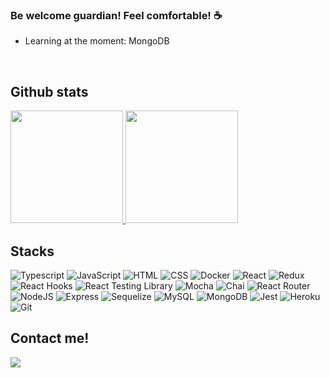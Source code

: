 ### Be welcome guardian! Feel comfortable! ☕
- Learning at the moment: MongoDB


<br>

## Github stats
<a href="https://github.com/GabrielBiasoli">
  <div display="flex" justifyContent="center">
    <img height="180em" src="https://github-readme-stats.vercel.app/api?username=GabrielBiasoli&show_icons=true&theme=radical&include_all_commits-      true&count_private-true" />
    <img height="180em" src="https://github-readme-stats.vercel.app/api/top-langs/?username=GabrielBiasoli&layout=compact&langs_count=7&theme=radical" />
  </div>
</a>
  
  ## Stacks
![Typescript](https://img.shields.io/badge/Typescript-blue?style=for-the-badge&logo=typescript&logoColor=white)
![JavaScript](https://img.shields.io/badge/-JavaScript-FCC624?style=for-the-badge&logo=JavaScript&logoColor=323330)
![HTML](https://img.shields.io/badge/-HTML-E34F26?style=for-the-badge&logo=html5&logoColor=white)
![CSS](https://img.shields.io/badge/-CSS-1572B6?style=for-the-badge&logo=css3&logoColor=white)
![Docker](https://img.shields.io/badge/Docker-082135?style=for-the-badge&logo=Docker&logoColor=blue)
![React](https://img.shields.io/badge/react-%2320232a.svg?style=for-the-badge&logo=react&logoColor=%2361DAFB)
![Redux](https://img.shields.io/badge/-Redux-%2320232a.svg?style=for-the-badge&logo=Redux&logoColor=7548bb)
![React Hooks](https://img.shields.io/badge/-Hooks-%2320232a.svg?style=for-the-badge&logo=React&logoColor=%2361DAFB)
![React Testing Library](https://img.shields.io/badge/-RTL-%2320232a.svg?style=for-the-badge&logo=react&logoColor=%2361DAFB)
![Mocha](https://img.shields.io/badge/Mocha-8a6343?style=for-the-badge&logo=mocha&logoColor=white)
![Chai](https://img.shields.io/badge/Chai-f7e9c8?style=for-the-badge&logo=mocha&logoColor=a84d45)
![React Router](https://img.shields.io/badge/React_Router-%2320232a.svg?style=for-the-badge&logo=react-router&logoColor=%2361DAFB)
![NodeJS](https://img.shields.io/badge/node.js-6DA55F?style=for-the-badge&logo=node.js&logoColor=white)
![Express](https://img.shields.io/badge/-Express.js-green?style=for-the-badge&logo=Express&logoColor=black)
![Sequelize](https://img.shields.io/badge/-Sequelize-eeeeee?style=for-the-badge&logo=sequelize&logoColor=00b1ea)
![MySQL](https://img.shields.io/badge/-MySQL-4479A1?style=for-the-badge&logo=MySQL&logoColor=white)
![MongoDB](https://img.shields.io/badge/MongoDB-%234ea94b.svg?style=for-the-badge&logo=mongodb&logoColor=white)
![Jest](https://img.shields.io/badge/-Jest-C21325?style=for-the-badge&logo=jest&logoColor=white)
![Heroku](https://img.shields.io/badge/heroku-%23430098.svg?style=for-the-badge&logo=heroku&logoColor=white)
![Git](https://img.shields.io/badge/-Git-F05032?style=for-the-badge&logo=git&logoColor=white&link=http://left&link=http://right)
  

<h2>Contact me!</h2>
<a href="https://www.linkedin.com/in/gbiasoli/" rel="nofollow"><img src="https://camo.githubusercontent.com/c00f87aeebbec37f3ee0857cc4c20b21fefde8a96caf4744383ebfe44a47fe3f/68747470733a2f2f696d672e736869656c64732e696f2f62616467652f2d4c696e6b6564496e2d2532333030373742353f7374796c653d666f722d7468652d6261646765266c6f676f3d6c696e6b6564696e266c6f676f436f6c6f723d7768697465" data-canonical-src="https://img.shields.io/badge/-LinkedIn-%230077B5?style=for-the-badge&amp;logo=linkedin&amp;logoColor=white" style="max-width:100%;"></a> 
